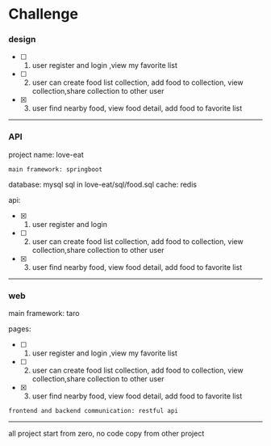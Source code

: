 # Challenge 

### design

- [ ] 1. user register and login ,view my favorite list
- [ ] 2. user can create food list collection, add food to collection, view collection,share collection to other user
- [x] 3. user find nearby food, view food detail, add food to favorite list
---
### API
   project name:  love-eat 

    main framework: springboot 

database: mysql  sql  in love-eat/sql/food.sql
cache: redis
   
api:
- [x] 1. user register and login
- [ ] 2. user can create food list collection, add food to collection, view collection,share collection to other user
- [x] 3. user find nearby food, view food detail, add food to favorite list
---

### web
       
  main framework: taro

  pages:
   - [ ] 1. user register and login ,view my favorite list
   - [ ] 2. user can create food list collection, add food to collection, view collection,share collection to other user
   - [x] 3. user find nearby food, view food detail, add food to favorite list
  

  
    frontend and backend communication: restful api
---
 all project start from zero, no code copy from other project
